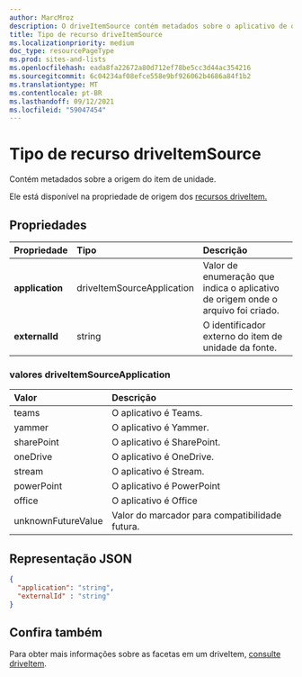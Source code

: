 ```yaml
---
author: MarcMroz
description: O driveItemSource contém metadados sobre o aplicativo de origem em que o item de unidade foi criado.
title: Tipo de recurso driveItemSource
ms.localizationpriority: medium
doc_type: resourcePageType
ms.prod: sites-and-lists
ms.openlocfilehash: eada8fa22672a80d712ef78be5cc3d44ac354216
ms.sourcegitcommit: 6c04234af08efce558e9bf926062b4686a84f1b2
ms.translationtype: MT
ms.contentlocale: pt-BR
ms.lasthandoff: 09/12/2021
ms.locfileid: "59047454"
---
```

# <a name="driveitemsource-resource-type"></a>Tipo de recurso driveItemSource

Contém metadados sobre a origem do item de unidade.

Ele está disponível na propriedade de origem dos [recursos driveItem.][item-resource]

## <a name="properties"></a>Propriedades

| Propriedade                 | Tipo                       | Descrição                                                                                      |
| :----------------------- | :------------------------  | :----------------------------------------------------------------------------------------------- |
| **application**          | driveItemSourceApplication | Valor de enumeração que indica o aplicativo de origem onde o arquivo foi criado.              |
| **externalId**           | string                     | O identificador externo do item de unidade da fonte.                                      |

### <a name="driveitemsourceapplication-values"></a>valores driveItemSourceApplication

| Valor               | Descrição                                       |
|:--------------------|:--------------------------------------------------|
| teams               | O aplicativo é Teams.                         |
| yammer              | O aplicativo é Yammer.                        |
| sharePoint          | O aplicativo é SharePoint.                    |
| oneDrive            | O aplicativo é OneDrive.                      |
| stream              | O aplicativo é Stream.                        |
| powerPoint          | O aplicativo é PowerPoint                     |
| office              | O aplicativo é Office                         |
| unknownFutureValue  | Valor do marcador para compatibilidade futura.            |

## <a name="json-representation"></a>Representação JSON

<!-- {
  "blockType": "resource",
  "optionalProperties": [
    "application",
    "externalId",
  ],
  "@odata.type": "microsoft.graph.driveItemSource"
}-->

```json
{
  "application": "string",
  "externalId" : "string"
}
```

## <a name="see-also"></a>Confira também

Para obter mais informações sobre as facetas em um driveItem, [consulte driveItem](driveitem.md).

[item-resource]: ../resources/driveitem.md

<!-- {
  "type": "#page.annotation",
  "description": "The driveItemSource facet provides information about drive item source.",
  "keywords": "driveItemSoruce,client,media info,onedrive",
  "section": "documentation",
  "tocPath&quot;: &quot;Facets/driveItemSource"
} -->
